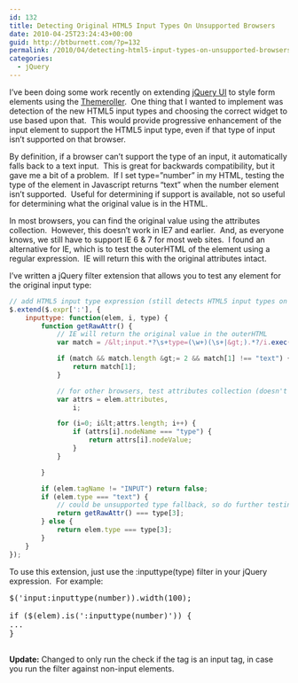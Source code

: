 ```yaml
---
id: 132
title: Detecting Original HTML5 Input Types On Unsupported Browsers
date: 2010-04-25T23:24:43+00:00
guid: http://btburnett.com/?p=132
permalink: /2010/04/detecting-html5-input-types-on-unsupported-browsers.html
categories:
  - jQuery
---
```

I&#8217;ve been doing some work recently on extending [jQuery UI](http://jqueryui.com/) to style form elements using the [Themeroller](http://jqueryui.com/themeroller/).  One thing that I wanted to implement was detection of the new HTML5 input types and choosing the correct widget to use based upon that.  This would provide progressive enhancement of the input element to support the HTML5 input type, even if that type of input isn&#8217;t supported on that browser.

By definition, if a browser can&#8217;t support the type of an input, it automatically falls back to a text input.  This is great for backwards compatibility, but it gave me a bit of a problem.  If I set type=&#8221;number&#8221; in my HTML, testing the type of the element in Javascript returns &#8220;text&#8221; when the number element isn&#8217;t supported.  Useful for determining if support is available, not so useful for determining what the original value is in the HTML.

In most browsers, you can find the original value using the attributes collection.  However, this doesn&#8217;t work in IE7 and earlier.  And, as everyone knows, we still have to support IE 6 & 7 for most web sites.  I found an alternative for IE, which is to test the outerHTML of the element using a regular expression.  IE will return this with the original attributes intact.

I&#8217;ve written a jQuery filter extension that allows you to test any element for the original input type:

```js
// add HTML5 input type expression (still detects HTML5 input types on browsers that don't support them)
$.extend($.expr[':'], {
    inputtype: function(elem, i, type) {
        function getRawAttr() {
            // IE will return the original value in the outerHTML
            var match = /&lt;input.*?\s+type=(\w+)(\s+|&gt;).*?/i.exec(elem.outerHTML);

            if (match && match.length &gt;= 2 && match[1] !== "text") {
                return match[1];
            }

            // for other browsers, test attributes collection (doesn't work in IE&lt;7)
            var attrs = elem.attributes,
                i;

            for (i=0; i&lt;attrs.length; i++) {
                if (attrs[i].nodeName === "type") {
                    return attrs[i].nodeValue;
                }
            }

        }

        if (elem.tagName != "INPUT") return false;
        if (elem.type === "text") {
            // could be unsupported type fallback, so do further testing
            return getRawAttr() === type[3];
        } else {
            return elem.type === type[3];
        }
    }
});
```

To use this extension, just use the :inputtype(type) filter in your jQuery expression.  For example:

<pre class="brush: jscript; title: ; notranslate" title="">$('input:inputtype(number)).width(100);

if ($(elem).is(':inputtype(number)')) {
...
}

</pre>

**Update:** Changed to only run the check if the tag is an input tag, in case you run the filter against non-input elements.